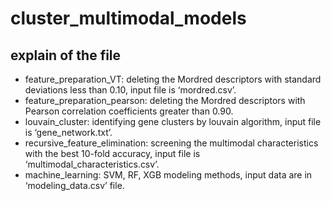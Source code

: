 # cluster_multimodal_models


## explain of the file
- feature_preparation_VT: deleting the Mordred descriptors with standard deviations less than 0.10, input file is ‘mordred.csv’.
- feature_preparation_pearson: deleting the Mordred descriptors with Pearson correlation coefficients greater than 0.90.  
- louvain_cluster: identifying gene clusters by louvain algorithm, input file is ‘gene_network.txt’.  
- recursive_feature_elimination: screening the multimodal characteristics with the best 10-fold accuracy, input file is ‘multimodal_characteristics.csv’.  
- machine_learning: SVM, RF, XGB modeling methods, input data are in ‘modeling_data.csv’ file.
